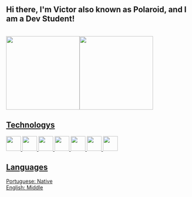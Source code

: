 <h2 align="left">Hi there, I'm Victor also known as Polaroid, and I am a Dev Student!</h2>

<div>
  <br>
  <a href="https://github.com/Polaroid399">
  <img loading="lazy" height="200em" src="https://github-readme-stats.vercel.app/api/top-langs/?username=Polaroid339&layout=compact&langs_count=8&theme=radical"/><img loading="lazy" height="200em" src="https://github-readme-stats.vercel.app/api?username=Polaroid339&show_icons=true&theme=radical&icon_color=ffea00"/>
</div>

## Technologys

<div>
  <img loading="lazy" src="https://static-00.iconduck.com/assets.00/python-icon-2048x2037-lpg0vgkm.png" width="40" height="40"/> <img loading="lazy" src="https://cdn-icons-png.flaticon.com/512/732/732212.png" width="40" height="40"/> <img loading="lazy" src="https://cdn-icons-png.flaticon.com/512/732/732190.png" width="40" height="40"/> <img loading="lazy" src="https://static-00.iconduck.com/assets.00/javascript-js-icon-2048x2048-nyxvtvk0.png" width="40" height="40"/> <img loading="lazy" src="https://cdn-icons-png.flaticon.com/512/5968/5968282.png" width="40" height="40"/> <img loading="lazy" src="https://camo.githubusercontent.com/08e5c6e8aa7ccef45e684d725a12d76bb5f7d8da0d51b48efe78c24a999193c3/68747470733a2f2f63646e2e776f726c64766563746f726c6f676f2e636f6d2f6c6f676f732f632d312e737667" width="40" height="40"/> <img loading="lazy" src="https://camo.githubusercontent.com/141e6c6f66f8baa91f42f8b85037a5e30a6ad232f1b1ace12155bc45f39b7b26/68747470733a2f2f7777772e7376677265706f2e636f6d2f73686f772f3435323132392f76732d636f64652e737667" width="40" height="40"/>
</div>


## Languages
Portuguese: Native <br>
English: Middle

